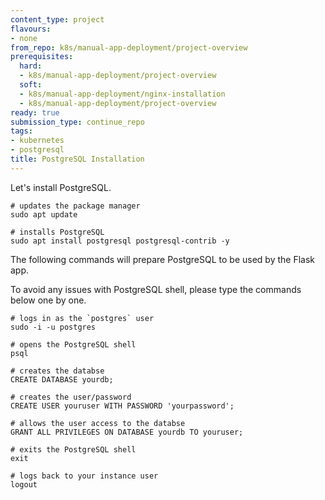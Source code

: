 ```yaml
---
content_type: project
flavours:
- none
from_repo: k8s/manual-app-deployment/project-overview
prerequisites:
  hard:
  - k8s/manual-app-deployment/project-overview
  soft:
  - k8s/manual-app-deployment/nginx-installation
  - k8s/manual-app-deployment/project-overview
ready: true
submission_type: continue_repo
tags:
- kubernetes
- postgresql
title: PostgreSQL Installation
---
```


Let's install PostgreSQL.

```
# updates the package manager
sudo apt update

# installs PostgreSQL
sudo apt install postgresql postgresql-contrib -y
```

The following commands will prepare PostgreSQL to be used by the Flask app.

To avoid any issues with PostgreSQL shell, please type the commands below one by one.

```
# logs in as the `postgres` user
sudo -i -u postgres

# opens the PostgreSQL shell
psql

# creates the databse
CREATE DATABASE yourdb;

# creates the user/password
CREATE USER youruser WITH PASSWORD 'yourpassword';

# allows the user access to the databse
GRANT ALL PRIVILEGES ON DATABASE yourdb TO youruser;

# exits the PostgreSQL shell
exit

# logs back to your instance user
logout
```